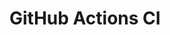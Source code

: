 # GitHub Actions CI































































































































































































































































































































































































































































































































































































































































































































































































































































































































































































































































































































































































































































































































































































































































































































































































































































































































































































































































































































































































































































































































































































































































































































































































































































































































































































































































































































































































































































































































































































































































































































































































































































































































































































































































